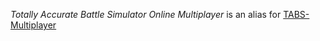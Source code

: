 *Totally Accurate Battle Simulator Online Multiplayer* is an alias for [TABS-Multiplayer](https://github.com/Ceiridge/TABS-Multiplayer/)
